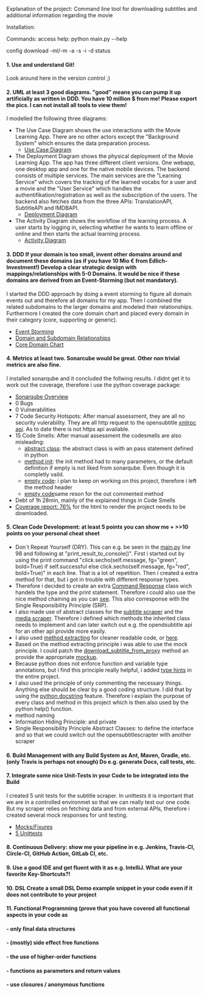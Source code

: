 Explanation of the project:
Command line tool for downloading subtitles and additional information regarding the movie

Installation:

Commands:
access help: python main.py --help

config
download -ml/-m -a -s -i -d
status


#### 1. Use and understand **Git!** ####
Look around here in the version control ;)
#### 2. **UML** at least **3** good diagrams. "good" means you can pump it up artificially as written in DDD. You have 10 million $ from me! Please export the pics. I can not install all tools to view them! ####
I modelled the following three diagrams:
- The Use Case Diagram shows the use interactions with the Movie Learning App. There are no other actors except the "Background System" which ensures the data preparation process. 
  - [Use Case Diagram](documentation/uml/use_case_diagram.svg)
- The Deployment Diagram shows the physical deployment of the Movie Learning App. The app has three different client versions. One webapp, one desktop app and one for the native mobile devices. The backend consists of multiple services. The main services are the "Learning Service" which covers the tracking of the learned vocabs for a user and a movie and the "User Service" which handles the authentifikation/registration as well as the subscription of the users. The backend also fetches data from the three APIs: TranslationAPI, SubtitleAPI and IMDBAPI.
  - [Deployment Diagram](documentation/uml/deployment_diagram.svg)
- The Activity Diagram shows the workflow of the learning process. A user starts by logging in, selecting whether he wants to learn offline or online and then starts the actual learning process. 
  - [Activity Diagram](documentation/uml/activity_diagram.svg)

#### 3. **DDD** If your domain is too small, invent other domains around and document these domains (as if you have 10 Mio € from Edlich-Investment!) Develop a clear strategic design with mappings/relationships with 5-0 Domains. It would be nice if these domains are derived from an Event-Storming (but not mandatory). ####
I started the DDD approach by doing a event storming to figure all domain events out and therefore all domains for my app. Then I combined the related subdomains to the larger domains and modeled their relationships. Furthermore I created the core domain chart and placed every domain in their category (core, supporting or generic).
- [Event Storming](documentation/ddd/event_storming_domains.pdf)
- [Domain and Subdomain Relationships](documentation/ddd/domains_and_sub_domains_core_domain_chart.pdf)
- [Core Domain Chart](documentation/ddd/domains_and_sub_domains_core_domain_chart.pdf)
#### 4. **Metrics** at least two. Sonarcube would be great. Other non trivial metrics are also fine. ####
I installed sonarqube and it concluded the follwing results. I didnt get it to work out the coverage, therefore i use the python coverage package:
- [Sonarqube Overview](documentation/metrics/sonarqube.PNG)
- 0 Bugs 
- 0 Vulnerabilities
- 7 Code Security Hotspots: After manual assessment, they are all no security vulerability. They are all http request to the opensubtitle [xmlrpc api](documentation/metrics/code_smell_example6.PNG). As to date there is not https api available.
- 15 Code Smells: After manual assessment the codesmells are also misleading: 
    - [abstract class](documentation/metrics/code_smell_example.PNG): the abstract class is with an pass statement defined in python
    - [method init](documentation/metrics/code_smell_example2.PNG): the init method had to many parameters, or the default definition if empty is not liked from sonarqube. Even        though it is completly vaild.
    - [empty code](documentation/metrics/code_smell_example3.PNG): i plan to keep on working on this project, therefore i left the method header 
    - [empty code](documentation/metrics/code_smell_example5.PNG)same reson for the out commented method 
- Debt of 1h 28min, mainly of the explained things in Code Smells
- [Coverage report: 76%](documentation/metrics/htmlcov/index.html) for the html to render the project needs to be downloaded.

#### 5. **Clean Code Development:** at least **5** points you can show me + >>10 points on your **personal cheat sheet** ####
- Don´t Repeat Yourself (DRY). This can e.g. be seen in the [main.py](main.py#L98) line 98 and following at "print_result_to_console()". First i started out by using the print command "click.secho(self.message, fg="green", bold=True) if self.successful else click.secho(self.message, fg="red", bold=True)" in each line. That is a lot of repetition. Then i created a extra method for that, but i got in trouble with different response types.
- Therefore i decided to create an extra [Command Response](src/utils/command_response.py) class wich handels the type and the print statement. Therefore i could also use the nice method chaining as you can [see](main.py#L98). This also corresponse with the Single Responsibility Principle (SRP). 
- I also made use of abstract classes for the [subtitle scraper](abstractClasses/subtitleScraper.py) and the [media scraper](abstractClasses/mediaMetaScraper.py). Therefore i defined which methods the inherited class needs to implement and can later switch out e.g. the opendsubtitle api for an other api provide more easily.
- I also used [method extracting](src/openSubtitleCrawler.py#L83) for cleaner readable code, or [here](src/openSubtitleCrawler.py#L141).
- Based on the method extracting principle i was able to use the mock principle. I could patch the [download_subtitle_from_proxy](tests/subtitle_crawler/test_download_subtitles.py#L17) method an provide the appropriate [mockup](tests/subtitle_crawler/fixtures.py#L9).
- Because python does not enforce function and variable type annotations, but i find this principle really helpful, i added [type hints](src/imdbCrawler.py#L30) in the entire project.
- I also used the principle of only commenting the necessary things. Anything else should be clear by a good coding structure. I did that by using the [python docstring](src/openSubtitleCrawler.py#L15) feature. Therefore i explain the purpose of every class and method in this project which is then also used by the python help() function. 
- method naming
- Information Hiding Principle:  and private 
- Single Responsibility Principle
Abstract Classes: to define the interface and so that we could switch out the opensubtitlescrapter with another scraper
#### 6. **Build Management** with any Build System as Ant, Maven, Gradle, etc. (only Travis is perhaps not enough) Do e.g. generate Docs, call tests, etc. ####
#### 7. Integrate some nice **Unit-Tests** in your Code to be integrated into the Build ####
I created 5 unit tests for the subtitle scraper. In unittests it is important that we are in a controlled environmet so that we can really test our one code.
But my scraper relies on fetching data and from external APIs, therefore i created several mock responses for unit testing. 
- [Mocks/Fixures](tests/subtitle_crawler/fixtures.py)
- [5 Unittests](tests/subtitle_crawler/test_download_subtitles.py)
#### 8. **Continuous Delivery:** show me your pipeline in e.g. Jenkins, Travis-CI, Circle-CI, GitHub Action, GitLab CI, etc. ####
#### 9. Use a good **IDE** and get fluent with it as e.g. IntelliJ. What are your favorite **Key-Shortcuts**?! ####
#### 10. **DSL** Create a small DSL Demo example snippet in your code even if it does not contribute to your project ####
#### 11. **Functional Programming** (prove that you have covered all functional aspects in your code as ####
####  - only final data structures ####
####  - (mostly) side effect free functions ####
####  - the use of higher-order functions ####
####  - functions as parameters and return values ####
####  - use closures / anonymous functions ####
